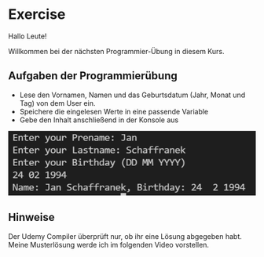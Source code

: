 # Exercise

Hallo Leute!

Willkommen bei der nächsten Programmier-Übung in diesem Kurs.

## Aufgaben der Programmierübung

- Lese den Vornamen, Namen und das Geburtsdatum (Jahr, Monat und Tag) von dem User ein.
- Speichere die eingelesen Werte in eine passende Variable
- Gebe den Inhalt anschließend in der Konsole aus

![alt](../../media/exercise9.png)

## Hinweise

Der Udemy Compiler überprüft nur, ob ihr eine Lösung abgegeben habt.  
Meine Musterlösung werde ich im folgenden Video vorstellen.
